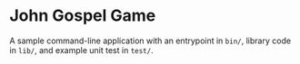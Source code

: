 # John Gospel Game

A sample command-line application with an entrypoint in `bin/`, library code
in `lib/`, and example unit test in `test/`.
